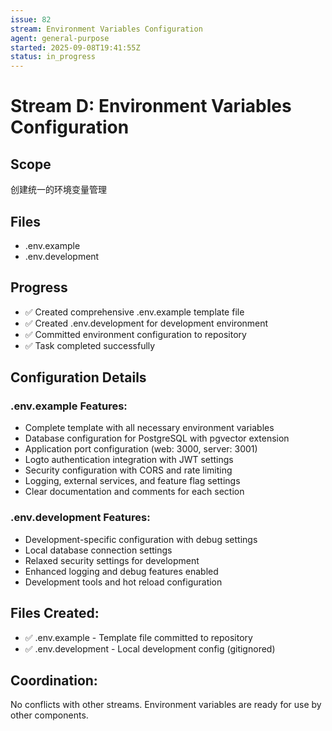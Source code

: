 ```yaml
---
issue: 82
stream: Environment Variables Configuration
agent: general-purpose
started: 2025-09-08T19:41:55Z
status: in_progress
---
```


# Stream D: Environment Variables Configuration

## Scope

创建统一的环境变量管理

## Files

- .env.example
- .env.development

## Progress

- ✅ Created comprehensive .env.example template file
- ✅ Created .env.development for development environment
- ✅ Committed environment configuration to repository
- ✅ Task completed successfully

## Configuration Details

### .env.example Features:

- Complete template with all necessary environment variables
- Database configuration for PostgreSQL with pgvector extension
- Application port configuration (web: 3000, server: 3001)
- Logto authentication integration with JWT settings
- Security configuration with CORS and rate limiting
- Logging, external services, and feature flag settings
- Clear documentation and comments for each section

### .env.development Features:

- Development-specific configuration with debug settings
- Local database connection settings
- Relaxed security settings for development
- Enhanced logging and debug features enabled
- Development tools and hot reload configuration

## Files Created:

- ✅ .env.example - Template file committed to repository
- ✅ .env.development - Local development config (gitignored)

## Coordination:

No conflicts with other streams. Environment variables are ready for use by other components.
